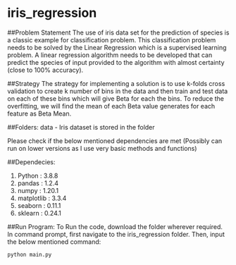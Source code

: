 # iris_regression

##Problem Statement
The use of iris data set for the prediction of species is a classic example for classification problem. This classification problem needs to be solved by the Linear Regression which is a supervised learning problem. A linear regression algorithm needs to be developed that can predict the species of input provided to the algorithm with almost certainty (close to 100% accuracy).

##Strategy
The strategy for implementing a solution is to use k-folds cross validation to create k number of bins in the data and then train and test data on each of these bins which will give Beta for each the bins. To reduce the overfitting, we will find the mean of each Beta value generates for each feature as Beta Mean.

##Folders:
data - Iris dataset is stored in the folder

Please check if the below mentioned dependencies are met 
(Possibly can run on lower versions as I use very basic methods and functions)

##Dependecies:
1. Python : 3.8.8
2. pandas : 1.2.4
3. numpy : 1.20.1
4. matplotlib : 3.3.4
5. seaborn : 0.11.1
6. sklearn : 0.24.1

##Run Program:
To Run the code, download the folder wherever required.
In command prompt, first navigate to the iris_regression folder. 
Then, input the below mentioned command:
```
python main.py
```